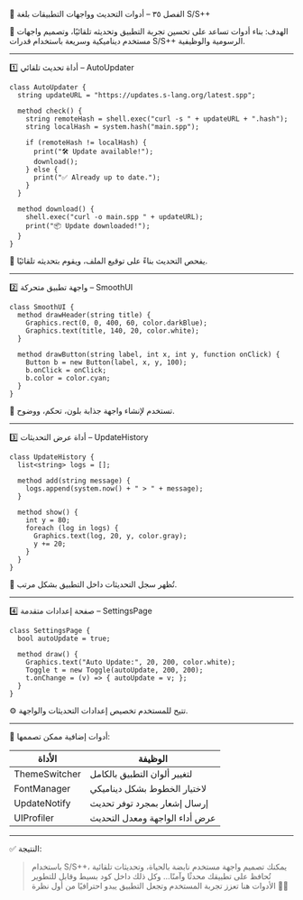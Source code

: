 🧰 الفصل ٣٥ – أدوات التحديث وواجهات التطبيقات بلغة S/S++

🎯 الهدف:
بناء أدوات تساعد على تحسين تجربة التطبيق وتحديثه تلقائيًا، وتصميم واجهات مستخدم ديناميكية وسريعة باستخدام قدرات S/S++ الرسومية والوظيفية.

---

1️⃣ أداة تحديث تلقائي – AutoUpdater

```spp
class AutoUpdater {
  string updateURL = "https://updates.s-lang.org/latest.spp";

  method check() {
    string remoteHash = shell.exec("curl -s " + updateURL + ".hash");
    string localHash = system.hash("main.spp");

    if (remoteHash != localHash) {
      print("🛠️ Update available!");
      download();
    } else {
      print("✅ Already up to date.");
    }
  }

  method download() {
    shell.exec("curl -o main.spp " + updateURL);
    print("📦 Update downloaded!");
  }
}
```

🧠 يفحص التحديث بناءً على توقيع الملف، ويقوم بتحديثه تلقائيًا.

---

2️⃣ واجهة تطبيق متحركة – SmoothUI

```spp
class SmoothUI {
  method drawHeader(string title) {
    Graphics.rect(0, 0, 400, 60, color.darkBlue);
    Graphics.text(title, 140, 20, color.white);
  }

  method drawButton(string label, int x, int y, function onClick) {
    Button b = new Button(label, x, y, 100);
    b.onClick = onClick;
    b.color = color.cyan;
  }
}
```

🎨 تستخدم لإنشاء واجهة جذابة بلون، تحكم، ووضوح.

---

3️⃣ أداة عرض التحديثات – UpdateHistory

```spp
class UpdateHistory {
  list<string> logs = [];

  method add(string message) {
    logs.append(system.now() + " > " + message);
  }

  method show() {
    int y = 80;
    foreach (log in logs) {
      Graphics.text(log, 20, y, color.gray);
      y += 20;
    }
  }
}
```

📝 تُظهر سجل التحديثات داخل التطبيق بشكل مرتب.

---

4️⃣ صفحة إعدادات متقدمة – SettingsPage

```spp
class SettingsPage {
  bool autoUpdate = true;

  method draw() {
    Graphics.text("Auto Update:", 20, 200, color.white);
    Toggle t = new Toggle(autoUpdate, 200, 200);
    t.onChange = (v) => { autoUpdate = v; };
  }
}
```

⚙️ تتيح للمستخدم تخصيص إعدادات التحديثات والواجهة.

---

🔮 أدوات إضافية ممكن تصممها:

| الأداة | الوظيفة |
|--------|----------|
| ThemeSwitcher | لتغيير ألوان التطبيق بالكامل |
| FontManager | لاختيار الخطوط بشكل ديناميكي |
| UpdateNotify | إرسال إشعار بمجرد توفر تحديث |
| UIProfiler | عرض أداء الواجهة ومعدل التحديث |

---

✅ النتيجة:

> باستخدام S/S++، يمكنك تصميم واجهة مستخدم نابضة بالحياة، وتحديثات تلقائية تُحافظ على تطبيقك محدثًا وآمنًا… وكل ذلك داخل كود بسيط وقابل للتطوير  
> الأدوات هنا تعزز تجربة المستخدم وتجعل التطبيق يبدو احترافيًا من أول نظرة 👑✨
